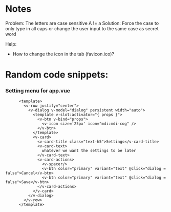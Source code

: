 # Notes
Problem: The letters are case sensitive A != a
Solution: Force the case to only type in all caps
        or change the user input to the same case as secret word


Help:
- How to change the icon in the tab (favicon.ico)?


# Random code snippets:

### Setting menu for app.vue
          <template>
            <v-row justify="center">
              <v-dialog v-model="dialog" persistent width="auto">
                <template v-slot:activator="{ props }">
                  <v-btn v-bind="props">
                    <v-icon size='25px' icon="mdi:mdi-cog" />
                  </v-btn>
                </template>
                <v-card>
                  <v-card-title class="text-h5">Settings</v-card-title>
                  <v-card-text>
                    whatever we want the settings to be later
                  </v-card-text>
                  <v-card-actions>
                    <v-spacer/>
                    <v-btn color="primary" variant="text" @click="dialog = false">Cancel</v-btn>
                    <v-btn color="primary" variant="text" @click="dialog = false">Save</v-btn>
                  </v-card-actions>
                </v-card>
              </v-dialog>
            </v-row>
          </template>